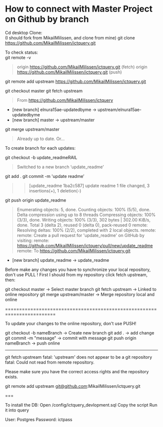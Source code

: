 
# How to connect with Master Project on Github by branch
Cd desktop
Clone:    
(I should fork from MikailMilissen, and clone from mine)
git clone https://github.com/MikailMilissen/ictquery.git

To check status:  
git remote -v 
>origin	https://github.com/MikailMilissen/ictquery.git (fetch)
>origin	https://github.com/MikailMilissen/ictquery.git (push)

git remote add upstream https://github.com/MikailMilissen/ictquery.git


git checkout master
git fetch upstream
>From https://github.com/MikailMilissen/ictquery
 * [new branch]        elnura15ae-updatedbyme -> upstream/elnura15ae-updatedbyme
 * [new branch]        master                 -> upstream/master

git merge upstream/master
>Already up to date. Or…

To create branch for each updates:


git checkout -b update_readmeRAIL
>Switched to a new branch ‘update_readme'

git add .
git commit -m 'update readme’
>>[update_readme 1ba2c587] update readme
 1 file changed, 3 insertions(+), 1 deletion(-)

git push origin update_readme

>Enumerating objects: 5, done.
Counting objects: 100% (5/5), done.
Delta compression using up to 8 threads
Compressing objects: 100% (3/3), done.
Writing objects: 100% (3/3), 302 bytes | 302.00 KiB/s, done.
Total 3 (delta 2), reused 0 (delta 0), pack-reused 0
remote: Resolving deltas: 100% (2/2), completed with 2 local objects.
remote: 
remote: Create a pull request for 'update_readme' on GitHub by visiting:
remote:      https://github.com/MikailMilissen/ictquery/pull/new/update_readme
remote: 
To https://github.com/MikailMilissen/ictquery.git
 * [new branch]        update_readme -> update_readme




Before make any changes you have to synchronize your local repository, 
don't use PULL !
First I should from my repository click fetch upstream, then: 

git checkout master -> Select master branch
git fetch upstream -> Linked to online repository
git merge upstream/master -> Merge repository local and online

========================================================================

To update your changes to the online repository, don't use PUSH!


git checkout -b nameBranch -> Create new branch
git add . -> add change
git commit -m "message" -> commit with message
git push origin nameBranch -> push online


__________________________
git fetch upstream
fatal: 'upstream' does not appear to be a git repository
fatal: Could not read from remote repository.

Please make sure you have the correct access rights
and the repository exists.

git remote add upstream git@github.com:MikailMilissen/ictquery.git

===

To install the DB: 
Open /config/ictquery_devlopment.sql
Copy the script
Run it into query

User: Postgres
Password: ictpass
